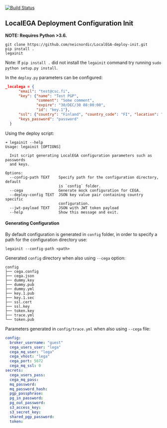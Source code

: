 [![Build Status](https://travis-ci.org/neicnordic/LocalEGA-deploy-init.svg?branch=master)](https://travis-ci.org/neicnordic/LocalEGA-deploy-init)

## LocalEGA Deployment Configuration Init

**NOTE: Requires Python >3.6.**
```
git clone https://github.com/neicnordic/LocalEGA-deploy-init.git
pip install .
legainit
```

Note: If `pip install .` did not install the `legainit` command try running `sudo python setup.py install`.

In the `deploy.py` parameters can be configured:
```json
_localega = {
      "email": "test@csc.fi",
      "key": {"name": "Test PGP",
              "comment": "Some comment",
              "expire": "30/DEC/30 08:00:00",
              "id": "key.1"},
      "ssl": {"country": "Finland", "country_code": "FI", "location": "Espoo", "org": "CSC"},
      "keys_password": "password"
  }
```

Using the deploy script:
```
➜ legainit --help
Usage: legainit [OPTIONS]

  Init script generating LocalEGA configuration parameters such as passwords
  and keys.

Options:
  --config-path TEXT    Specify path for the configuration directory, default
                        is `config` folder.
  --cega                Generate mock configuration for CEGA.
  --deploy-config TEXT  JSON key value pair containing country specific
                        configuration.
  --jwt-payload TEXT    JSON with JWT token payload
  --help                Show this message and exit.

```

#### Generating Configuration

By default configuration is generated in `config` folder, in order to specify a path for the configuration directory use:
```
legainit --config-path <path>
```
Generated `config` directory when also using `--cega` option:
```
config
├── cega.config
├── cega.json
├── dummy.key
├── dummy.pub
├── dummy.yml
├── key.1.pub
├── key.1.sec
├── ssl.cert
├── ssl.key
├── token.key
├── trace.yml
└── token.pub
```

Parameters generated in `config/trace.yml` when also using `--cega` file:
```yaml
config:
  broker_username: "guest"
  cega_users_user: "lega"
  cega_mq_user: "lega"
  cega_vhost: "lega"
  cega_port: 5672
  cega_mq_ssl: 0
secrets:
  cega_users_pass:
  cega_mq_pass:
  mq_password:
  mq_password_hash:
  pgp_passphrase:
  pg_in_password:
  pg_out_password:
  s3_access_key:
  s3_secret_key:
  shared_pgp_password:
  token:
```
